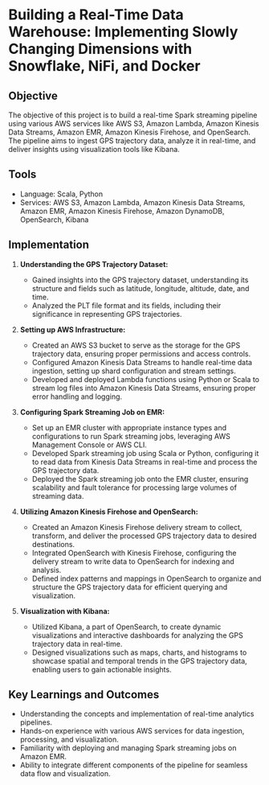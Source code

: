 # Building a Real-Time Data Warehouse: Implementing Slowly Changing Dimensions with Snowflake, NiFi, and Docker

## Objective
The objective of this project is to build a real-time Spark streaming pipeline using various AWS services like AWS S3, Amazon Lambda, Amazon Kinesis Data Streams, Amazon EMR, Amazon Kinesis Firehose, and OpenSearch. The pipeline aims to ingest GPS trajectory data, analyze it in real-time, and deliver insights using visualization tools like Kibana.

## Tools
- Language: Scala, Python
- Services: AWS S3, Amazon Lambda, Amazon Kinesis Data Streams, Amazon EMR, Amazon Kinesis Firehose, Amazon DynamoDB, OpenSearch, Kibana

## Implementation

1. **Understanding the GPS Trajectory Dataset:**
   - Gained insights into the GPS trajectory dataset, understanding its structure and fields such as latitude, longitude, altitude, date, and time.
   - Analyzed the PLT file format and its fields, including their significance in representing GPS trajectories.

2. **Setting up AWS Infrastructure:**
   - Created an AWS S3 bucket to serve as the storage for the GPS trajectory data, ensuring proper permissions and access controls.
   - Configured Amazon Kinesis Data Streams to handle real-time data ingestion, setting up shard configuration and stream settings.
   - Developed and deployed Lambda functions using Python or Scala to stream log files into Amazon Kinesis Data Streams, ensuring proper error handling and logging.

3. **Configuring Spark Streaming Job on EMR:**
   - Set up an EMR cluster with appropriate instance types and configurations to run Spark streaming jobs, leveraging AWS Management Console or AWS CLI.
   - Developed Spark streaming job using Scala or Python, configuring it to read data from Kinesis Data Streams in real-time and process the GPS trajectory data.
   - Deployed the Spark streaming job onto the EMR cluster, ensuring scalability and fault tolerance for processing large volumes of streaming data.

4. **Utilizing Amazon Kinesis Firehose and OpenSearch:**
   - Created an Amazon Kinesis Firehose delivery stream to collect, transform, and deliver the processed GPS trajectory data to desired destinations.
   - Integrated OpenSearch with Kinesis Firehose, configuring the delivery stream to write data to OpenSearch for indexing and analysis.
   - Defined index patterns and mappings in OpenSearch to organize and structure the GPS trajectory data for efficient querying and visualization.

5. **Visualization with Kibana:**
   - Utilized Kibana, a part of OpenSearch, to create dynamic visualizations and interactive dashboards for analyzing the GPS trajectory data in real-time.
   - Designed visualizations such as maps, charts, and histograms to showcase spatial and temporal trends in the GPS trajectory data, enabling users to gain actionable insights.


## Key Learnings and Outcomes
- Understanding the concepts and implementation of real-time analytics pipelines.
- Hands-on experience with various AWS services for data ingestion, processing, and visualization.
- Familiarity with deploying and managing Spark streaming jobs on Amazon EMR.
- Ability to integrate different components of the pipeline for seamless data flow and visualization.

